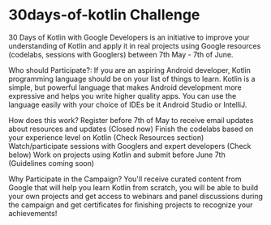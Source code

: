 # 30days-of-kotlin Challenge
30 Days of Kotlin with Google Developers is an initiative to improve your understanding of Kotlin and apply it in real projects using Google resources (codelabs, sessions with Googlers) between 7th May - 7th of June.

Who should Participate?:
If you are an aspiring Android developer, Kotlin programming language should be on your list of things to learn. Kotlin is a simple, but powerful language that makes Android development more expressive and helps you write higher quality apps. You can use the language easily with your choice of IDEs be it Android Studio or IntelliJ.

How does this work?
Register before 7th of May to receive email updates about resources and updates (Closed now) Finish the codelabs based on your experience level on Kotlin (Check Resources section) Watch/participate sessions with Googlers and expert developers (Check below) Work on projects using Kotlin and submit before June 7th (Guidelines coming soon)

Why Participate in the Campaign?
You'll receive curated content from Google that will help you learn Kotlin from scratch, you will be able to build your own projects and get access to webinars and panel discussions during the campaign and get certificates for finishing projects to recognize your achievements!
